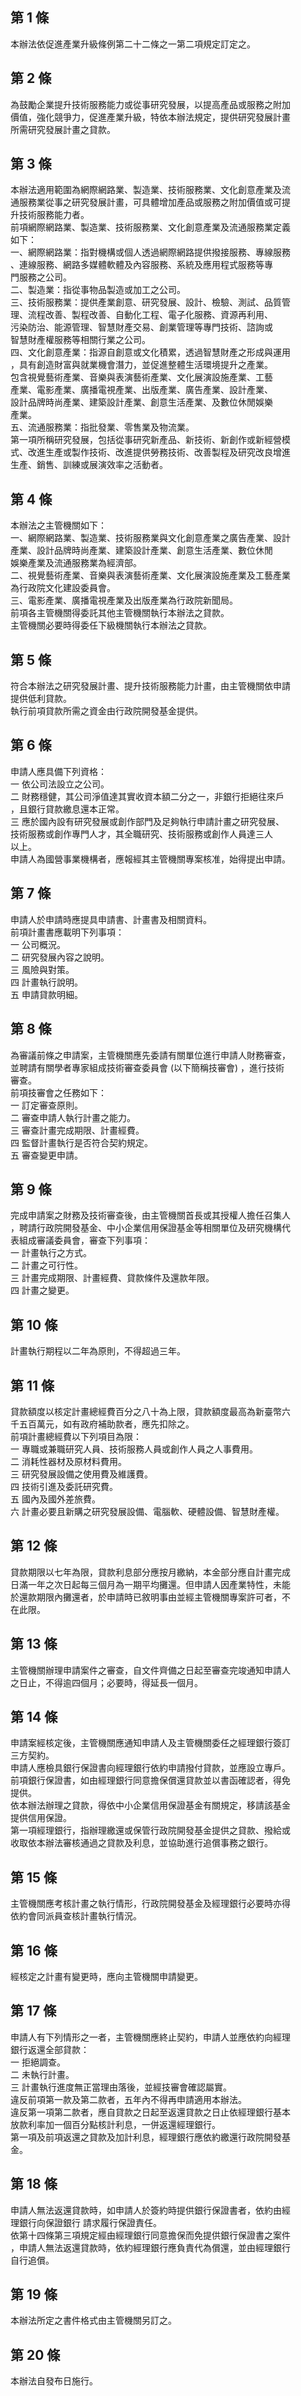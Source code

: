 第 1 條
-------
本辦法依促進產業升級條例第二十二條之一第二項規定訂定之。

第 2 條
-------
為鼓勵企業提升技術服務能力或從事研究發展，以提高產品或服務之附加  
價值，強化競爭力，促進產業升級，特依本辦法規定，提供研究發展計畫  
所需研究發展計畫之貸款。

第 3 條
-------
本辦法適用範圍為網際網路業、製造業、技術服務業、文化創意產業及流  
通服務業從事之研究發展計畫，可具體增加產品或服務之附加價值或可提  
升技術服務能力者。  
前項網際網路業、製造業、技術服務業、文化創意產業及流通服務業定義  
如下：  
一、網際網路業：指對機構或個人透過網際網路提供撥接服務、專線服務  
    、連線服務、網路多媒體軟體及內容服務、系統及應用程式服務等專  
    門服務之公司。  
二、製造業：指從事物品製造或加工之公司。  
三、技術服務業：提供產業創意、研究發展、設計、檢驗、測試、品質管  
    理、流程改善、製程改善、自動化工程、電子化服務、資源再利用、  
    污染防治、能源管理、智慧財產交易、創業管理等專門技術、諮詢或  
    智慧財產權服務等相關行業之公司。  
四、文化創意產業：指源自創意或文化積累，透過智慧財產之形成與運用  
    ，具有創造財富與就業機會潛力，並促進整體生活環境提升之產業。  
    包含視覺藝術產業、音樂與表演藝術產業、文化展演設施產業、工藝  
    產業、電影產業、廣播電視產業、出版產業、廣告產業、設計產業、  
    設計品牌時尚產業、建築設計產業、創意生活產業、及數位休閒娛樂  
    產業。  
五、流通服務業：指批發業、零售業及物流業。  
第一項所稱研究發展，包括從事研究新產品、新技術、新創作或新經營模  
式、改進生產或製作技術、改進提供勞務技術、改善製程及研究改良增進  
生產、銷售、訓練或展演效率之活動者。

第 4 條
-------
本辦法之主管機關如下：  
一、網際網路業、製造業、技術服務業與文化創意產業之廣告產業、設計  
    產業、設計品牌時尚產業、建築設計產業、創意生活產業、數位休閒  
    娛樂產業及流通服務業為經濟部。  
二、視覺藝術產業、音樂與表演藝術產業、文化展演設施產業及工藝產業  
    為行政院文化建設委員會。  
三、電影產業、廣播電視產業及出版產業為行政院新聞局。  
前項各主管機關得委託其他主管機關執行本辦法之貸款。  
主管機關必要時得委任下級機關執行本辦法之貸款。

第 5 條
-------
符合本辦法之研究發展計畫、提升技術服務能力計畫，由主管機關依申請  
提供低利貸款。                                                    
執行前項貸款所需之資金由行政院開發基金提供。

第 6 條
-------
申請人應具備下列資格：                                            
一  依公司法設立之公司。                                          
二  財務穩健，其公司淨值達其實收資本額二分之一，非銀行拒絕往來戶  
    ，且銀行貸款繳息還本正常。                                    
三  應於國內設有研究發展或創作部門及足夠執行申請計畫之研究發展、  
    技術服務或創作專門人才，其全職研究、技術服務或創作人員達三人  
    以上。                                                        
申請人為國營事業機構者，應報經其主管機關專案核准，始得提出申請。

第 7 條
-------
申請人於申請時應提具申請書、計畫書及相關資料。  
前項計畫書應載明下列事項：                      
一  公司概況。                                  
二  研究發展內容之說明。                        
三  風險與對策。                                
四  計畫執行說明。                              
五  申請貸款明細。

第 8 條
-------
為審議前條之申請案，主管機關應先委請有關單位進行申請人財務審查，  
並聘請有關學者專家組成技術審查委員會 (以下簡稱技審會) ，進行技術  
審查。  
前項技審會之任務如下：  
一  訂定審查原則。  
二  審查申請人執行計畫之能力。  
三  審查計畫完成期限、計畫經費。  
四  監督計畫執行是否符合契約規定。  
五  審查變更申請。

第 9 條
-------
完成申請案之財務及技術審查後，由主管機關首長或其授權人擔任召集人  
，聘請行政院開發基金、中小企業信用保證基金等相關單位及研究機構代  
表組成審議委員會，審查下列事項：  
一  計畫執行之方式。  
二  計畫之可行性。  
三  計畫完成期限、計畫經費、貸款條件及還款年限。  
四  計畫之變更。

第 10 條
--------
計畫執行期程以二年為原則，不得超過三年。

第 11 條
--------
貸款額度以核定計畫總經費百分之八十為上限，貸款額度最高為新臺幣六  
千五百萬元，如有政府補助款者，應先扣除之。                        
前項計畫總經費以下列項目為限：                                    
一  專職或兼職研究人員、技術服務人員或創作人員之人事費用。        
二  消耗性器材及原材料費用。                                      
三  研究發展設備之使用費及維護費。                                
四  技術引進及委託研究費。                                        
五  國內及國外差旅費。                                            
六  計畫必要且新購之研究發展設備、電腦軟、硬體設備、智慧財產權。

第 12 條
--------
貸款期限以七年為限，貸款利息部分應按月繳納，本金部分應自計畫完成  
日滿一年之次日起每三個月為一期平均攤還。但申請人因產業特性，未能  
於還款期限內攤還者，於申請時已敘明事由並經主管機關專案許可者，不  
在此限。

第 13 條
--------
主管機關辦理申請案件之審查，自文件齊備之日起至審查完竣通知申請人  
之日止，不得逾四個月；必要時，得延長一個月。

第 14 條
--------
申請案經核定後，主管機關應通知申請人及主管機關委任之經理銀行簽訂  
三方契約。  
申請人應檢具銀行保證書向經理銀行依約申請撥付貸款，並應設立專戶。  
前項銀行保證書，如由經理銀行同意擔保償還貸款並以書函確認者，得免  
提供。  
依本辦法辦理之貸款，得依中小企業信用保證基金有關規定，移請該基金  
提供信用保證。  
第一項經理銀行，指辦理繳還或保管行政院開發基金提供之貸款、撥給或  
收取依本辦法審核通過之貸款及利息，並協助進行追償事務之銀行。

第 15 條
--------
主管機關應考核計畫之執行情形，行政院開發基金及經理銀行必要時亦得  
依約會同派員查核計畫執行情況。

第 16 條
--------
經核定之計畫有變更時，應向主管機關申請變更。

第 17 條
--------
申請人有下列情形之一者，主管機關應終止契約，申請人並應依約向經理  
銀行返還全部貸款：  
一  拒絕調查。  
二  未執行計畫。  
三  計畫執行進度無正當理由落後，並經技審會確認屬實。  
違反前項第一款及第二款者，五年內不得再申請適用本辦法。  
違反第一項第二款者，應自貸款之日起至返還貸款之日止依經理銀行基本  
放款利率加一個百分點核計利息，一併返還經理銀行。  
第一項及前項返還之貸款及加計利息，經理銀行應依約繳還行政院開發基  
金。

第 18 條
--------
申請人無法返還貸款時，如申請人於簽約時提供銀行保證書者，依約由經  
理銀行向保證銀行 請求履行保證責任。  
依第十四條第三項規定經由經理銀行同意擔保而免提供銀行保證書之案件  
，申請人無法返還貸款時，依約經理銀行應負責代為償還，並由經理銀行  
自行追償。

第 19 條
--------
本辦法所定之書件格式由主管機關另訂之。

第 20 條
--------
本辦法自發布日施行。

